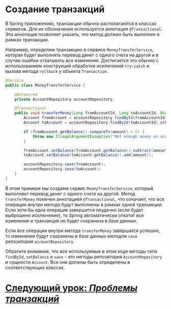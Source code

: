 # Создание транзакций

В Spring приложениях, транзакции обычно располагаются в классах сервисов. Для их обозначения используется аннотация
`@Transactional`. Эта аннотация позволяет указать, что метод должен быть выполнен в рамках транзакции.

Например, определим транзакцию в сервисе `MoneyTransferService`, которая будет выполнять перевод денег с одного счета
на другой и в случае ошибки откатывать все изменения. Достигается это обычно с использованием конструкций обработки
исключений `try-catch` и вызова метода `rollback` у объекта `Transaction`.

```java
@Service
public class MoneyTransferService {

    @Autowired
    private AccountRepository accountRepository;

    @Transactional
    public void transferMoney(Long fromAccountId, Long toAccountId, BigDecimal amount) {
        Account fromAccount = accountRepository.findById(fromAccountId).orElseThrow();
        Account toAccount = accountRepository.findById(toAccountId).orElseThrow();

        if (fromAccount.getBalance().compareTo(amount) < 0) {
            throw new IllegalArgumentException("Not enough money on account");
        }

        fromAccount.setBalance(fromAccount.getBalance().subtract(amount));
        toAccount.setBalance(toAccount.getBalance().add(amount));

        accountRepository.save(fromAccount);
        accountRepository.save(toAccount);
    }
}
```

В этом примере мы создаем сервис `MoneyTransferService`, который выполняет перевод денег с одного счета на другой.
Метод `transferMoney` помечен аннотацией `@Transactional`, что означает, что все операции внутри метода будут выполнены
в рамках одной транзакции. Если хотя бы одна операция завершится неудачно (если будет выброшено исключение), то Spring
автоматически откатит все изменения и транзакция не будет сохранена в базе данных. 

Если все операции внутри метода `transferMoney` завершатся успешно, то изменения будут сохранены в базе данных методом 
`save` репозитория `accountRepository`.

Обратите внимание, что все используемые в этом коде методы типа `findById`, `setBalance` и `save` - это методы 
репозитория `AccountRepository` и сущности `Account`. Все они должны быть определены в соответствующих классах.

# [**Следующий урок**: *Проблемы транзакций*](transaction-control.md)

